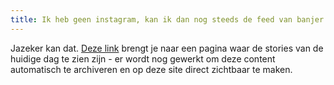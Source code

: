 ```yaml
---
title: Ik heb geen instagram, kan ik dan nog steeds de feed van banjer ergens zien?
---
```


Jazeker kan dat. [Deze link](https://insta-stories.online/dierendroom_banjer) brengt je naar een
pagina waar de stories van de huidige dag te zien zijn - er wordt nog gewerkt om deze content
automatisch te archiveren en op deze site direct zichtbaar te maken.